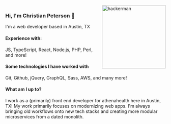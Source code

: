 <img src="https://i.kym-cdn.com/entries/icons/original/000/021/807/ig9OoyenpxqdCQyABmOQBZDI0duHk2QZZmWg2Hxd4ro.jpg" alt="hackerman" align="right" height="200px" />

### Hi, I'm Christian Peterson 👾

I'm a web developer based in Austin, TX

<!--
#### Experience with: 
JS, React, Node.js, C++, Python, and more! 👍 -->

#### Experience with:
JS, TypeScript, React, Node.js, PHP, Perl, and more!

#### Some technologies I have worked with
Git, Github, jQuery, GraphQL, Sass, AWS, and many more!

#### What am I up to?
I work as a (primarily) front end developer for athenahealth here in Austin, TX!
My work primarily focuses on modernizing web apps. I'm always bringing old workflows onto new tech stacks and creating more modular microservices from a dated monolith. 

<!-- [![ChrisRPeterson's GitHub stats](https://github-readme-stats.vercel.app/api?username=ChrisRPeterson)](https://github.com/anuraghazra/github-readme-stats) -->



<!--
**ChrisRPeterson/ChrisRPeterson** is a ✨ _special_ ✨ repository because its `README.md` (this file) appears on your GitHub profile.

Here are some ideas to get you started:

- 🔭 I’m currently working on ...
- 🌱 I’m currently learning ...
- 👯 I’m looking to collaborate on ...
- 🤔 I’m looking for help with ...
- 💬 Ask me about ...
- 📫 How to reach me: ...
- 😄 Pronouns: ...
- ⚡ Fun fact: ...
-->
